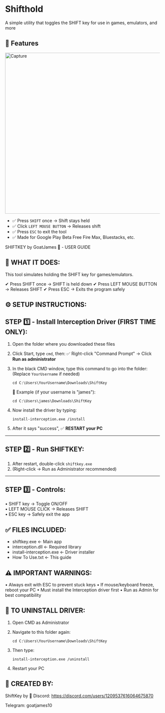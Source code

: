 # Shifthold
A simple utility that toggles the SHIFT key for use in games, emulators, and more

## 🚀 Features
<img width="998" height="523" alt="Capture" src="https://github.com/user-attachments/assets/9550beb7-85aa-481e-b5b4-96d4459658a1" />

- ✅ Press `SHIFT` once → Shift stays held
- ✅ Click `LEFT MOUSE BUTTON` → Releases shift
- ✅ Press `ESC` to exit the tool
- ✅ Made for Google Play Beta Free Fire Max, Bluestacks, etc.


SHIFTKEY by GoatJames 🐐 - USER GUIDE

🔧 WHAT IT DOES:
----------------
This tool simulates holding the SHIFT key for games/emulators.

✔ Press SHIFT once → SHIFT is held down
✔ Press LEFT MOUSE BUTTON → Releases SHIFT
✔ Press ESC → Exits the program safely

⚙ SETUP INSTRUCTIONS:
----------------------

STEP 1️⃣ - Install Interception Driver (FIRST TIME ONLY):
----------------------------------------------------------
1. Open the folder where you downloaded these files

2. Click Start, type `cmd`, then:
   ✅ Right-click "Command Prompt" → Click **Run as administrator**

3. In the black CMD window, type this command to go into the folder:
   (Replace `YourUsername` if needed)

       cd C:\Users\YourUsername\Downloads\ShiftKey

   🔁 Example (if your username is "james"):

       cd C:\Users\james\Downloads\ShiftKey

4. Now install the driver by typing:

       install-interception.exe /install

5. After it says "success", ✅ **RESTART your PC**

---

STEP 2️⃣ - Run SHIFTKEY:
------------------------
1. After restart, double-click `shiftkey.exe`  
2. (Right-click → Run as Administrator recommended)

---

STEP 3️⃣ - Controls:
--------------------
• SHIFT key       → Toggle ON/OFF  
• LEFT MOUSE CLICK → Releases SHIFT  
• ESC key         → Safely exit the app

✅ FILES INCLUDED:
-------------------
- shiftkey.exe              ← Main app
- interception.dll          ← Required library
- install-interception.exe  ← Driver installer
- How To Use.txt            ← This guide

⚠ IMPORTANT WARNINGS:
----------------------
• Always exit with ESC to prevent stuck keys
• If mouse/keyboard freeze, reboot your PC
• Must install the Interception driver first
• Run as Admin for best compatibility

🧼 TO UNINSTALL DRIVER:
-----------------------
1. Open CMD as Administrator
2. Navigate to this folder again:

       cd C:\Users\YourUsername\Downloads\ShiftKey

3. Then type:

       install-interception.exe /uninstall

4. Restart your PC

🐐 CREATED BY:
---------------
ShiftKey by </goatjames> 🐐
Discord: https://discord.com/users/1209537616064675870

Telegram: goatjames10
